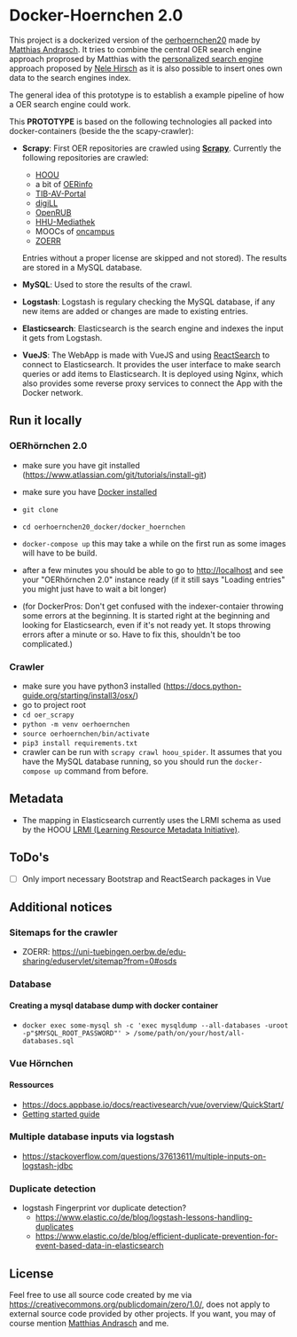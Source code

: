 # Docker-Hoernchen 2.0

This project is a dockerized version of the [oerhoernchen20](https://github.com/programmieraffe/oerhoernchen20) made by [Matthias Andrasch](https://twitter.com/m_andrasch). It tries to combine the central OER search engine approach proprosed by Matthias with the [personalized search engine](https://ebildungslabor.de/blog/oersuchtool/) approach proposed by [Nele Hirsch](https://twitter.com/eBildungslabor) as it is also possible to insert ones own data to the search engines index.

The general idea of this prototype is to establish a example pipeline of how a OER search engine could work.

This **PROTOTYPE** is based on the following technologies all packed into docker-containers (beside the the scapy-crawler):

- **Scrapy**: First OER repositories are crawled using **[Scrapy](http://scrapy.org/)**. Currently the following repositories are crawled:

  - [HOOU](https://www.hoou.de/)
  - a bit of [OERinfo](https://open-educational-resources.de/)
  - [TIB-AV-Portal](https://av.tib.eu)
  - [digiLL](https://digill.de/)
  - [OpenRUB](https://open.ruhr-uni-bochum.de)
  - [HHU-Mediathek](https://mediathek.hhu.de/)
  - MOOCs of [oncampus](https://www.oncampus.de/)
  - [ZOERR](https://uni-tuebingen.oerbw.de)

  Entries without a proper license are skipped and not stored). The results are stored in a MySQL database.

- **MySQL**: Used to store the results of the crawl.
- **Logstash**: Logstash is regulary checking the MySQL database, if any new items are added or changes are made to existing entries.
- **Elasticsearch**: Elasticsearch is the search engine and indexes the input it gets from Logstash.
- **VueJS**: The WebApp is made with VueJS and using [ReactSearch](https://docs.appbase.io/docs/reactivesearch/vue/overview/QuickStart/) to connect to Elasticsearch. It provides the user interface to make search queries or add items to Elasticsearch. It is deployed using Nginx, which also provides some reverse proxy services to connect the App with the Docker network.

## Run it locally

### OERhörnchen 2.0

- make sure you have git installed (<https://www.atlassian.com/git/tutorials/install-git>)
- make sure you have [Docker installed](https://docs.docker.com/install/)
- `git clone`
- `cd oerhoernchen20_docker/docker_hoernchen`
- `docker-compose up` this may take a while on the first run as some images will have to be build.
- after a few minutes you should be able to go to <http://localhost> and see your "OERhörnchen 2.0" instance ready (if it still says "Loading entries" you might just have to wait a bit longer)

- (for DockerPros: Don't get confused with the indexer-contaier throwing some errors at the beginning. It is started right at the beginning and looking for Elasticsearch, even if it's not ready yet. It stops throwing errors after a minute or so. Have to fix this, shouldn't be too complicated.)

### Crawler

- make sure you have python3 installed (<https://docs.python-guide.org/starting/install3/osx/>)
- go to project root
- `cd oer_scrapy`
- `python -m venv oerhoernchen`
- `source oerhoernchen/bin/activate`
- `pip3 install requirements.txt`
- crawler can be run with `scrapy crawl hoou_spider`. It assumes that you have the MySQL database running, so you should run the `docker-compose up` command from before.

## Metadata

- The mapping in Elasticsearch currently uses the LRMI schema as used by the HOOU [LRMI (Learning Resource Metadata Initiative)](https://www.dublincore.org/specifications/lrmi/lrmi_terms/).

## ToDo's

- [ ] Only import necessary Bootstrap and ReactSearch packages in Vue

## Additional notices

### Sitemaps for the crawler

- ZOERR: <https://uni-tuebingen.oerbw.de/edu-sharing/eduservlet/sitemap?from=0#osds>

### Database

#### Creating a mysql database dump with docker container

- `docker exec some-mysql sh -c 'exec mysqldump --all-databases -uroot -p"$MYSQL_ROOT_PASSWORD"' > /some/path/on/your/host/all-databases.sql`

### Vue Hörnchen

#### Ressources

- <https://docs.appbase.io/docs/reactivesearch/vue/overview/QuickStart/>
- [Getting started guide](https://opensource.appbase.io/reactive-manual/getting-started/reactivebase.html)

### Multiple database inputs via logstash

- <https://stackoverflow.com/questions/37613611/multiple-inputs-on-logstash-jdbc>

### Duplicate detection

- logstash Fingerprint vor duplicate detection?
  - <https://www.elastic.co/de/blog/logstash-lessons-handling-duplicates>
  - <https://www.elastic.co/de/blog/efficient-duplicate-prevention-for-event-based-data-in-elasticsearch>

## License

Feel free to use all source code created by me via https://creativecommons.org/publicdomain/zero/1.0/, does not apply to external source code provided by other projects. If you want, you may of course mention [Matthias Andrasch](https://twitter.com/m_andrasch) and me. 
